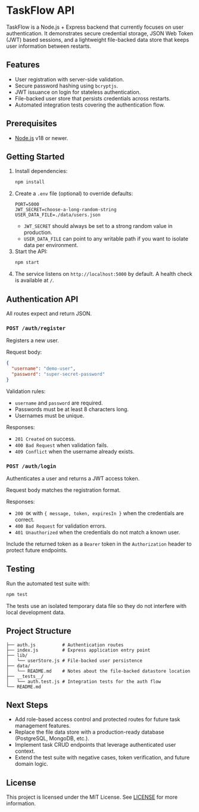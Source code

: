 # TaskFlow API

TaskFlow is a Node.js + Express backend that currently focuses on user authentication. It demonstrates secure credential
storage, JSON Web Token (JWT) based sessions, and a lightweight file-backed data store that keeps user information between
restarts.

## Features

- User registration with server-side validation.
- Secure password hashing using `bcryptjs`.
- JWT issuance on login for stateless authentication.
- File-backed user store that persists credentials across restarts.
- Automated integration tests covering the authentication flow.

## Prerequisites

- [Node.js](https://nodejs.org/) v18 or newer.

## Getting Started

1. Install dependencies:
   ```bash
   npm install
   ```
2. Create a `.env` file (optional) to override defaults:
   ```env
   PORT=5000
   JWT_SECRET=choose-a-long-random-string
   USER_DATA_FILE=./data/users.json
   ```
   - `JWT_SECRET` should always be set to a strong random value in production.
   - `USER_DATA_FILE` can point to any writable path if you want to isolate data per environment.
3. Start the API:
   ```bash
   npm start
   ```
4. The service listens on `http://localhost:5000` by default. A health check is available at `/`.

## Authentication API

All routes expect and return JSON.

### `POST /auth/register`
Registers a new user.

Request body:
```json
{
  "username": "demo-user",
  "password": "super-secret-password"
}
```

Validation rules:
- `username` and `password` are required.
- Passwords must be at least 8 characters long.
- Usernames must be unique.

Responses:
- `201 Created` on success.
- `400 Bad Request` when validation fails.
- `409 Conflict` when the username already exists.

### `POST /auth/login`
Authenticates a user and returns a JWT access token.

Request body matches the registration format.

Responses:
- `200 OK` with `{ message, token, expiresIn }` when the credentials are correct.
- `400 Bad Request` for validation errors.
- `401 Unauthorized` when the credentials do not match a known user.

Include the returned token as a `Bearer` token in the `Authorization` header to protect future endpoints.

## Testing

Run the automated test suite with:
```bash
npm test
```

The tests use an isolated temporary data file so they do not interfere with local development data.

## Project Structure

```
├── auth.js          # Authentication routes
├── index.js         # Express application entry point
├── lib/
│   └── userStore.js # File-backed user persistence
├── data/
│   └── README.md    # Notes about the file-backed datastore location
├── __tests__/
│   └── auth.test.js # Integration tests for the auth flow
└── README.md
```

## Next Steps

- Add role-based access control and protected routes for future task management features.
- Replace the file data store with a production-ready database (PostgreSQL, MongoDB, etc.).
- Implement task CRUD endpoints that leverage authenticated user context.
- Extend the test suite with negative cases, token verification, and future domain logic.

## License

This project is licensed under the MIT License. See [LICENSE](LICENSE) for more information.

